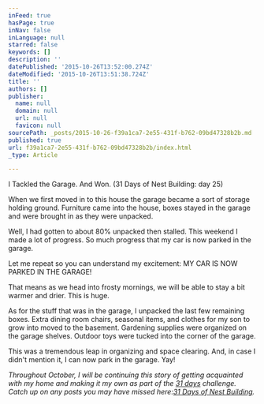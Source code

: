 ```yaml
---
inFeed: true
hasPage: true
inNav: false
inLanguage: null
starred: false
keywords: []
description: ''
datePublished: '2015-10-26T13:52:00.274Z'
dateModified: '2015-10-26T13:51:38.724Z'
title: ''
authors: []
publisher:
  name: null
  domain: null
  url: null
  favicon: null
sourcePath: _posts/2015-10-26-f39a1ca7-2e55-431f-b762-09bd47328b2b.md
published: true
url: f39a1ca7-2e55-431f-b762-09bd47328b2b/index.html
_type: Article

---
```

I Tackled the Garage. And Won. (31 Days of Nest Building: day 25)

When we first moved in to this house the garage became a sort of storage holding ground. Furniture came into the house, boxes stayed in the garage and were brought in as they were unpacked.

Well, I had gotten to about 80% unpacked then stalled. This weekend I made a lot of progress. So much progress that my car is now parked in the garage.

Let me repeat so you can understand my excitement: MY CAR IS NOW PARKED IN THE GARAGE!

That means as we head into frosty mornings, we will be able to stay a bit warmer and drier. This is huge.

As for the stuff that was in the garage, I unpacked the last few remaining boxes. Extra dining room chairs, seasonal items, and clothes for my son to grow into moved to the basement. Gardening supplies were organized on the garage shelves. Outdoor toys were tucked into the corner of the garage.

This was a tremendous leap in organizing and space clearing. And, in case I didn't mention it, I can now park in the garage. Yay!

_Throughout October, I will be continuing this story  of getting acquainted with my home and making it my own as part of the [31 days][0] challenge. Catch up on any posts you may have missed here:[31 Days of Nest Building][1]._

[0]: http://write31days.com/
[1]: http://www.livewonderstruck.com/tag/31-days